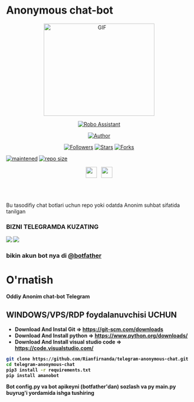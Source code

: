 # Anonymous chat-bot

<p align="center">
<img src="https://i.pinimg.com/originals/2b/91/91/2b9191c0750915300106a457fddec474.gif" alt="GIF" width="300" height="250"/>
</p>
<p align="center">
<a href="#"><img title="Robo Assistant" src="https://img.shields.io/badge/Telegram-Bot-blue?colorA=%23ff0000&colorB=%23017e40&style=for-the-badge"></a>
</p>
<p align="center">
<a href="https://github.com/sardoregamberdiyev/"><img title="Author" src="https://img.shields.io/badge/Author-Sardor Egamberdiyev-orange.svg?style=for-the-badge&logo=github"></a>
</p>
<p align="center">
<a href="https://github.com/sardoregamberdiyev/"><img title="Followers" src="https://img.shields.io/github/followers/RianFirnanda?color=red&style=flat-square"></a>
<a href="https://github.com/sardoregamberdiyev/"><img title="Stars" src="https://img.shields.io/github/stars/RianFirnanda/telegram-bot?color=blue&style=flat-square"></a>
<a href="https://github.com/RianFirnanda/megumikato2/network/members"><img title="Forks" src="https://img.shields.io/github/forks/Rianfirnanda/telegram-anonymous-chat?color=red&style=flat-square"></a>

<a href="#"><img title="maintened" src="https://img.shields.io/badge/maintained%3F-yes-green.svg?style=flat"></a>
<a href="#"><img title="repo size" src="https://img.shields.io/github/repo-size/Rianfirnanda/telegram-anonymous-chat?style=flat-square"></a>
</p>
</p>
<p align='center'>
   <a href="https://wa.me/6282298468671"><img height="30" src="https://c.top4top.io/p_1837yybbf0.jpeg"></a>&nbsp;&nbsp;
   <a href="https://instagram.com/welkin_group"><img height="30" src="https://raw.githubusercontent.com/TobyG74/TobyG74/main/instagram.jpg"></a>
</P>
</P>


</br>
</br>


Bu tasodifiy chat botlari uchun repo yoki odatda Anonim suhbat sifatida tanilgan

<b>


### BIZNI TELEGRAMDA KUZATING

<a href="https://t.me/rfirsy"><img src="https://t.me/egamberdiyevsardor" /></a>
<a href="https://t.me/Robogroup"><img src="https://t.me/egamberdiyevsardor" /></a>

### bikin akun bot nya di [@botfather](https://t.me/botfather)



# O'rnatish

Oddiy Anonim chat-bot Telegram


## WINDOWS/VPS/RDP foydalanuvchisi UCHUN

* Download And Instal Git => https://git-scm.com/downloads
* Download And Install python => https://www.python.org/downloads/
* Download And Install visual studio code => https://code.visualstudio.com/

```bash
git clone https://github.com/Rianfirnanda/telegram-anonymous-chat.git
cd telegram-anonymous-chat
pip3 install -r requirements.txt
pip install amanobot
```
Bot config.py va bot apikeyni (botfather'dan) sozlash va py main.py buyrug'i yordamida ishga tushiring
